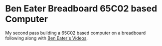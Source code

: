 # Ben Eater Breadboard 65C02 based Computer

My second pass building a 65C02 based computer on a breadboard following along
with [Ben Eater's Videos](https://www.youtube.com/playlist?list=PLowKtXNTBypFbtuVMUVXNR0z1mu7dp7eH).
